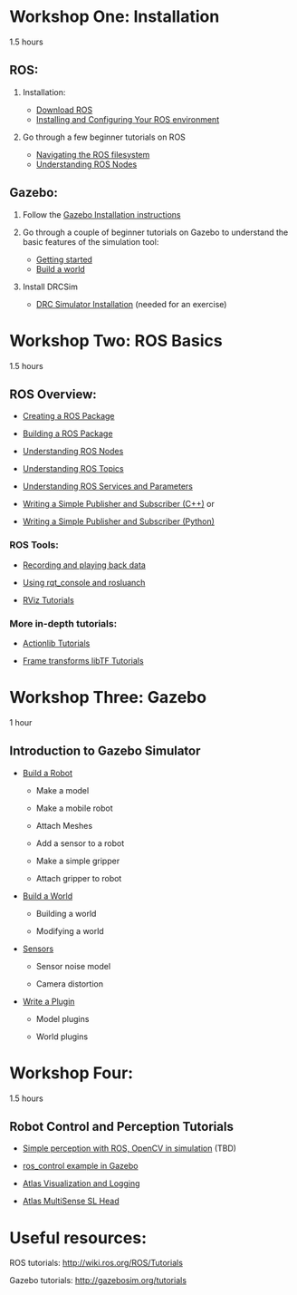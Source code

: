 # Workshop One: Installation
1.5 hours

## ROS: 

1. Installation:
    * [Download ROS](http://wiki.ros.org/ROS/Installation)
    * [Installing and Configuring Your ROS environment](http://wiki.ros.org/ROS/Tutorials/InstallingandConfiguringROSEnvironment)

2. Go through a few beginner tutorials on ROS
    * [Navigating the ROS filesystem](http://wiki.ros.org/ROS/Tutorials/NavigatingTheFilesystem)
    * [Understanding ROS Nodes](http://wiki.ros.org/ROS/Tutorials/UnderstandingNodes)

## Gazebo: 

1. Follow the [Gazebo Installation instructions](http://gazebosim.org/install)

1. Go through a couple of beginner tutorials on Gazebo to understand the basic features of the simulation tool:

    * [Getting started](http://gazebosim.org/tutorials?tut=quick_start&cat=get_started)
    * [Build a world](http://gazebosim.org/tutorials?tut=build_world&cat=build_world)

1. Install DRCSim

    * [DRC Simulator Installation](http://gazebosim.org/tutorials?tut=drcsim_install&cat=drcsim) (needed for an exercise)


# Workshop Two: ROS Basics
1.5 hours

## ROS Overview:

* [Creating a ROS Package](http://wiki.ros.org/ROS/Tutorials/CreatingPackage)

* [Building a ROS Package](http://wiki.ros.org/ROS/Tutorials/BuildingPackages)

* [Understanding ROS Nodes](http://wiki.ros.org/ROS/Tutorials/UnderstandingNodes)

* [Understanding ROS Topics](http://wiki.ros.org/ROS/Tutorials/UnderstandingTopics)

* [Understanding ROS Services and Parameters](http://wiki.ros.org/ROS/Tutorials/UnderstandingServicesParams)

* [Writing a Simple Publisher and Subscriber (C++)](http://wiki.ros.org/ROS/Tutorials/WritingPublisherSubscriber%28c%2B%2B%29) or

* [Writing a Simple Publisher and Subscriber (Python)](http://wiki.ros.org/ROS/Tutorials/WritingPublisherSubscriber%28python%29)

### ROS Tools:

* [Recording and playing back data](http://wiki.ros.org/ROS/Tutorials/Recording%20and%20playing%20back%20data)

* [Using rqt_console and rosluanch](http://wiki.ros.org/ROS/Tutorials/UsingRqtconsoleRoslaunch)

* [RViz Tutorials](http://wiki.ros.org/rviz/Tutorials)

### More in-depth tutorials:

* [Actionlib Tutorials ](http://wiki.ros.org/actionlib/Tutorials)

* [Frame transforms libTF Tutorials](http://wiki.ros.org/tf/Tutorials)


# Workshop Three: Gazebo
1 hour

## Introduction to Gazebo Simulator

* [Build a Robot](http://gazebosim.org/tutorials?cat=build_robot)

    * Make a model

    * Make a mobile robot

    * Attach Meshes

    * Add a sensor to a robot

    * Make a simple gripper

    * Attach gripper to robot

* [Build a World](http://gazebosim.org/tutorials?cat=build_world)
  
    * Building a world

    * Modifying a world


* [Sensors](http://gazebosim.org/tutorials?cat=sensors)
  
    * Sensor noise model

    * Camera distortion

* [Write a Plugin](http://gazebosim.org/tutorials?cat=write_plugin)

    * Model plugins

    * World plugins


# Workshop Four: 
1.5 hours

## Robot Control and Perception Tutorials

* [Simple perception with ROS, OpenCV in simulation](tbd) (TBD)

* [ros_control example in Gazebo](http://gazebosim.org/tutorials/?tut=ros_control)

* [Atlas Visualization and Logging](http://gazebosim.org/tutorials?tut=drcsim_visualization&cat=drcsim)

* [Atlas MultiSense SL Head](http://gazebosim.org/tutorials?tut=drcsim_multisense&cat=drcsim)


Useful resources:
=

ROS tutorials:
http://wiki.ros.org/ROS/Tutorials


Gazebo tutorials:
http://gazebosim.org/tutorials

